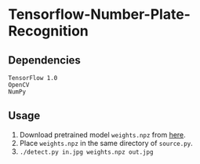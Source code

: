 # Tensorflow-Number-Plate-Recognition

## Dependencies
```
TensorFlow 1.0
OpenCV
NumPy
```

## Usage
1. Download pretrained model `weights.npz` from [here](https://drive.google.com/file/d/0B-MtVXQMUxQiZElfSy1ON09QQ0U/view?usp=sharing).
2. Place `weights.npz` in the same directory of `source.py`.
3. `./detect.py in.jpg weights.npz out.jpg`
